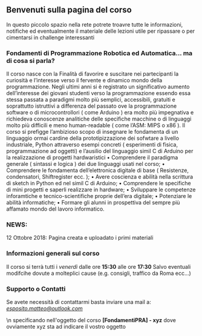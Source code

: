 ## Benvenuti sulla pagina del corso

In questo piccolo spazio nella rete potrete troavre tutte le informazioni, notifiche ed eventualmente il materiale delle lezioni utile per ripassare o per cimentarsi in challenge interessanti

### Fondamenti di Programmazione Robotica ed Automatica... ma di cosa si parla?

Il corso nasce con la Finalità di favorire e suscitare nei partecipanti la curiosità e l’interesse verso il fervente e dinamico mondo della programmazione. Negli ultimi anni si è registrato un significativo aumento dell’interesse dei giovani studenti verso la programmazione essendo essa stessa passata a paradigmi molto più semplici, accessibili, gratuiti e soprattutto istruttivi a differenza del passato ove la programmazione software o di microcontrollori ( come Arduino ) era molto più impegnativa e richiedeva conoscenze analitiche delle specifiche macchine o di linguaggi molto più difficili e meno human-readable ( come l’ASM: MIPS o x86 ).
Il corso si prefigge l’ambizioso scopo di insegnare le fondamenta di un linguaggio ormai cardine della prototipizzazione dei sofwtare a livello industriale, Python attraverso esempi concreti ( esperimenti di fisica, programmazione ad oggetti) e l’ausilio del linguaggio simil C di Arduino per la realizzazione di progetti hardwaristici
•	Comprendere il paradigma generale ( sintassi e logica ) dei due linguaggi usati nel corso;
•	Comprendere le fondamenta dell’elettronica digitale di base ( Resistenze, condensatori, Shiftregister ecc. ); 
•	Avere coscienza e abilità nella scrittura di sketch in Python ed nel simil C di Arduino;
•	Comprendere le specifiche di mini progetti e saperli realizzare in hardware;
•	Sviluppare le competenze inforamtiche e tecnico-scientifiche proprie dell’era digitale;
•	Potenziare le abilità informatiche;
•	Formare gli alunni in prospettiva del sempre più affamato mondo del lavoro informatico. 

### NEWS:
12 Ottobre 2018: Pagina creata e uploadato i primi materiali


### Informazioni generali sul corso

Il corso si terrà tutti i *venerdì* dalle ore **15:30** alle ore **17:30**
Salvo eventuali modifcihe dovute a molteplici cause (e.g. consigli, traffico da Roma ecc...)

### Supporto o Contatti

Se avete necessità di contattarmi basta inviare una mail a:
*esposito.matteo@outlook.com*

\n specificando nell'oggetto del corso **[FondamentiPRA] - xyz**
dove ovviamente xyz sta ad indicare il vostro oggetto
